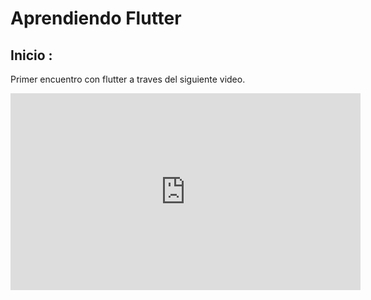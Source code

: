 # Aprendiendo Flutter

## Inicio : 

Primer encuentro con flutter a traves del siguiente video.

<iframe width="560" height="315" src="https://www.youtube.com/embed/1ukSR1GRtMU" title="YouTube video player" frameborder="0" allow="accelerometer; autoplay; clipboard-write; encrypted-media; gyroscope; picture-in-picture" allowfullscreen></iframe>

